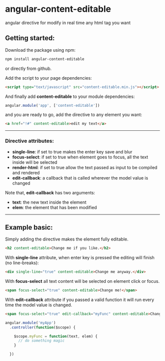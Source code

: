 # angular-content-editable
angular directive for modify in real time any html tag you want

## Getting started:
Download the package using npm:
```bash
npm install angular-content-editable
```
or directly from github.

Add the script to your page dependencies:
```html
<script type="text/javascript" src="content-editable.min.js"></script>
```
And finally add __content-editable__ to your module dependencies:
```javascript
angular.module('app', ['content-editable'])
```
and you are ready to go, add the directive to any element you want:
```html
<a href="!#" content-editable>edit my text</a>
```
---
### Directive attributes:
  * __single-line__: if set to true makes the enter key save and blur
  * __focus-select__: if set to true when element goes to focus, all the text inside will be selected
  * __render-html__: if set to true allow the text passed as input to be compiled and rendered
  * __edit-callback__: a callback that is called wherever the model value is changed

Note that, __edit-callback__ has two arguments:
  * __text__: the new text inside the element
  * __elem__: the element that has been modified
---
## Example basic:
Simply adding the directive makes the element fully editable.
```html
<h2 content-editable>Change me if you like.</h2>
```
With __single-line__ attribute, when enter key is pressed the editing will finish (no line-breaks):
```html
<div single-line="true" content-editable>Change me anyway.</div>
```

With __focus-select__ all text content will be selected on element click or focus.
```html
<span focus-select="true" content-editable>Change me!</span>
```
With __edit-callback__ attribute if you passed a valid function it will run every time the model value is changed.
```html
<span focus-select="true" edit-callback="myFunc" content-editable>Change me!</span>
```
```javascript
angular.module('myApp')
  .controller(function($scope) {

    $scope.myFunc = function(text, elem) {
      // do something magic
    }

  })
```
